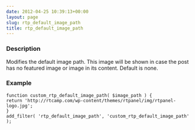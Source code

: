 ```yaml
---
date: 2012-04-25 10:39:13+00:00
layout: page
slug: rtp_default_image_path
title: rtp_default_image_path
---
```


### Description


Modifies the default image path. This image will be shown in case the post has no featured image or image in its content. Default is none.


### Example



    
    function custom_rtp_default_image_path( $image_path ) {
    return 'http://rtcamp.com/wp-content/themes/rtpanel/img/rtpanel-logo.jpg';
    }
    add_filter( 'rtp_default_image_path', 'custom_rtp_default_image_path' );
